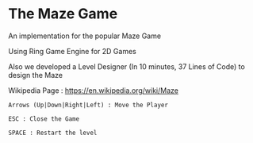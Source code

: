 The Maze Game
================

An implementation for the popular Maze Game 

Using Ring Game Engine for 2D Games 

Also we developed a Level Designer (In 10 minutes, 37 Lines of Code) to design the Maze 

Wikipedia Page : https://en.wikipedia.org/wiki/Maze

	Arrows (Up|Down|Right|Left) : Move the Player

	ESC : Close the Game
	
	SPACE : Restart the level